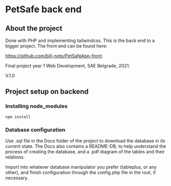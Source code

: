 # PetSafe back end

## About the project

Done with PHP and implementing tailwindcss. This is the back end to a bigger project. The front end can be found here:

https://github.com/bill-noto/PetSafeApp-front.

Final project year 1 Web Development, SAE Belgrade, 2021.

V.1.0

## Project setup on backend

### Installing node_modules

```
npm install
```

### Database configuration

Use .sql file in the Docs folder of the project to download the database in its current state. The Docs also contains a
README-DB, to help understand the process of creating the database, and a .pdf diagram of the tables and their relations.

Import into whatever database manipulator you prefer (tableplus, or any other), and finish configuration through the
config.php file in the root, if necessary. 